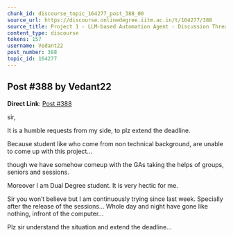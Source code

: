 ```yaml
---
chunk_id: discourse_topic_164277_post_388_00
source_url: https://discourse.onlinedegree.iitm.ac.in/t/164277/388
source_title: Project 1 - LLM-based Automation Agent - Discussion Thread [TDS Jan 2025]
content_type: discourse
tokens: 157
username: Vedant22
post_number: 388
topic_id: 164277
---
```


## Post #388 by Vedant22

**Direct Link**: [Post #388](https://discourse.onlinedegree.iitm.ac.in/t/164277/388)

sir,

It is a humble requests from my side, to plz extend the deadline.

Because student like who come from non technical background, are unable to come up with this project…

though we have somehow comeup with the GAs taking the helps of groups, seniors and sessions.

Moreover I am Dual Degree student. It is very hectic for me.

Sir you won’t believe but I am continuously trying since last week. Specially after the release of the sessions… Whole day and night have gone like nothing, infront of the computer…

Plz sir understand the situation and extend the deadline…

